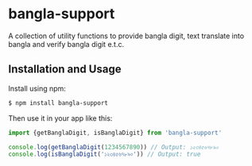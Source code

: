 # bangla-support

A collection of utility functions to provide bangla digit, text translate into bangla and verify bangla digit e.t.c.

## Installation and Usage

Install using npm:

```bash
$ npm install bangla-support
```

Then use it in your app like this:

```javascript
import {getBanglaDigit, isBanglaDigit} from 'bangla-support'

console.log(getBanglaDigit(1234567890)) // Output: ১২৩৪৫৬৭৮৯০
console.log(isBanglaDigit('১২৩৪৫৬৭৮৯০')) // Output: true
```
